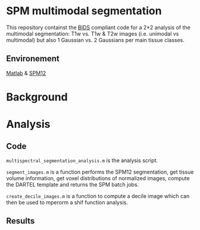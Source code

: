 # SPM multimodal segmentation

This repository containst the [BIDS](https://bids.neuroimaging.io/) compliant code for a 2*2 analysis of the multimodal segmentation: T1w vs. T1w & T2w images (i.e. unimodal vs multimodal) but also 1 Gaussian vs. 2 Gaussians per main tissue classes.

## Environement

[Matlab](https://se.mathworks.com/) & [SPM12 ](https://www.fil.ion.ucl.ac.uk/spm/)  

# Background

  
# Analysis

## Code

`multispectral_segmentation_analysis.m` is the analysis script.  

`segment_images.m` is a function performs the SPM12 segmentation, get tissue volume information, get voxel distributions of normalized images, compute the DARTEL template and returns the SPM batch jobs.  

`create_decile_images.m` is a function to compute a decile image which can then be used to mperorm a shif function analysis.

## Results


